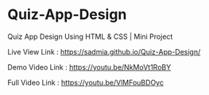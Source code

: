 # Quiz-App-Design
Quiz App Design Using HTML &amp; CSS | Mini Project

Live View Link : https://sadmia.github.io/Quiz-App-Design/

Demo Video Link : https://youtu.be/NkMoVt1RoBY

Full Video Link : https://youtu.be/VlMFouBDOyc
